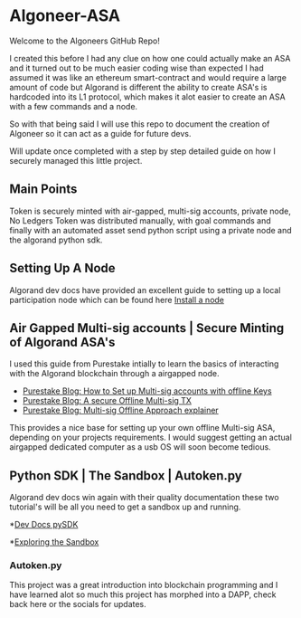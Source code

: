 # Algoneer-ASA

Welcome to the Algoneers GitHub Repo!

I created this before I had any clue on how one could actually make an ASA and it turned out to
be much easier coding wise than expected I had assumed it was like an ethereum smart-contract and would require a large amount of code
but Algorand is different the ability to create ASA's is hardcoded into its L1 protocol, which makes it alot easier to create an ASA
with a few commands and a node.

So with that being said I will use this repo to document the creation of Algoneer so it can act as a guide for future devs.

Will update once completed with a step by step detailed guide on how I securely managed this little project.

## Main Points

Token is securely minted with air-gapped, multi-sig accounts, private node, No Ledgers
Token was distributed manually, with goal commands and finally with an automated asset send python script using a private node and the algorand python sdk.

## Setting Up A Node

Algorand dev docs have provided an excellent guide to setting up a local participation node which can be found here [Install a node](https://developer.algorand.org/docs/run-a-node/setup/install/)

## Air Gapped Multi-sig accounts | Secure Minting of Algorand ASA's

I used this guide from Purestake intially to learn the basics of interacting with the Algorand blockchain through a airgapped node.

* [Purestake Blog: How to Set up Multi-sig accounts with offline Keys](https://www.purestake.com/blog/how-to-use-multisig-and-offline-keys-with-algorand/)
* [Purestake Blog: A secure Offline Multi-sig TX](https://www.purestake.com/blog/multisig-transaction-example-5-steps-to-sending-algo-securely/)
* [Purestake Blog: Multi-sig Offline Approach explainer](https://www.purestake.com/blog/multisig-accounts-and-offline-keys-improve-security/)

This provides a nice base for setting up your own offline Multi-sig ASA, depending on your projects requirements. I would suggest getting an actual airgapped dedicated computer as a usb OS will soon become tedious.

## Python SDK | The Sandbox | Autoken.py

Algorand dev docs win again with their quality documentation these two tutorial's will be all you need to get a sandbox up and running.

*[Dev Docs pySDK](https://developer.algorand.org/docs/sdks/python/)

*[Exploring the Sandbox](https://developer.algorand.org/tutorials/exploring-the-algorand-sandbox/)

### Autoken.py


This project was a great introduction into blockchain programming and I have learned alot so much this project has morphed into a DAPP, check back here or the socials for updates.
